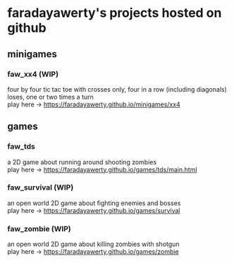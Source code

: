 
# faradayawerty's projects hosted on github

## minigames

### faw\_xx4 (WIP)
four by four tic tac toe with crosses only, four in a row (including diagonals) loses, one or two times a turn\
play here → https://faradayawerty.github.io/minigames/xx4

## games

### faw\_tds
a 2D game about running around shooting zombies\
play here → https://faradayawerty.github.io/games/tds/main.html

### faw\_survival (WIP)
an open world 2D game about fighting enemies and bosses\
play here → https://faradayawerty.github.io/games/survival

### faw\_zombie (WIP)
an open world 2D game about killing zombies with shotgun\
play here → https://faradayawerty.github.io/games/zombie

